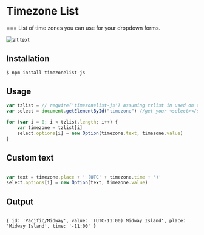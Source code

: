 # Timezone List
===
List of time zones you can use for your dropdown forms.

![alt text](http://i.imgur.com/DFvYy4v.png "timezonelist-js")

## Installation

```sh
$ npm install timezonelist-js
```

## Usage

```js
var tzlist = // require('timezonelist-js') assuming tzlist in used on the backend and passed as javascript object to front-end
var select = document.getElementById("timezone") //get your <select></select> element

for (var i = 0; i < tzlist.length; i++) {
	var timezone = tzlist[i]
	select.options[i] = new Option(timezone.text, timezone.value)
}
```
## Custom text
```js

var text = timezone.place + ' (UTC' + timezone.time + ')'
select.options[i] = new Option(text, timezone.value)
```
## Output
```

{ id: 'Pacific/Midway', value: '(UTC-11:00) Midway Island', place: 'Midway Island', time: '-11:00' }

```